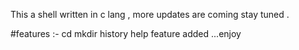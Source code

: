 This a shell written in c lang , more updates are coming stay tuned .


#features :-
cd 
mkdir 
history 
help feature added ...enjoy


